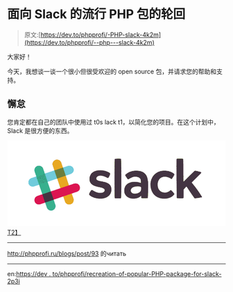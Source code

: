 # 面向 Slack 的流行 PHP 包的轮回

> 原文:[https://dev.to/phpprofi/-PHP-slack-4k2m](https://dev.to/phpprofi/--php---slack-4k2m)

大家好！

今天，我想谈一谈一个很小但很受欢迎的 open source 包，并请求您的帮助和支持。

## 懈怠

您肯定都在自己的团队中使用过 t0s lack t1，以简化您的项目。在这个计划中，Slack 是很方便的东西。

[![Php Slack package](img/7ec85db128bdca9612e9e0ad4b461f3e.png)T2】](https://res.cloudinary.com/practicaldev/image/fetch/s--OvDI5FMw--/c_limit%2Cf_auto%2Cfl_progressive%2Cq_auto%2Cw_880/http://phpprofi.ru/resources/img/blogs/b8050f01-7610-42fe-beb3-8c31348d0018.jpeg)

* * *

http://phpprofi.ru/blogs/post/93 的читать

* * *

en:[https://dev . to/phpprofi/recreation-of-popular-PHP-package-for-slack-2p3i](https://dev.to/phpprofi/reincarnation-of-popular-php-package-for-slack-2p3i)